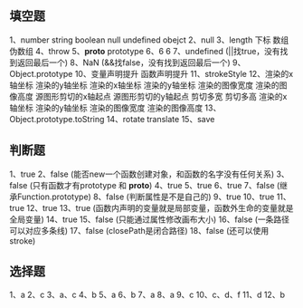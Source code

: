 ## 填空题
1、number string boolean null undefined obejct
2、null
3、length 下标 数组 伪数组
4、throw
5、__proto__  prototype
6、6 6
7、undefined (||找true，没有找到返回最后一个)
8、NaN (&&找false，没有找到返回最后一个)
9、Object.prototype
10、变量声明提升  函数声明提升
11、strokeStyle
12、渲染的x轴坐标 渲染的y轴坐标
渲染的x轴坐标 渲染的y轴坐标 渲染的图像宽度  渲染的图像高度
源图形剪切的x轴起点 源图形剪切的y轴起点 剪切多宽 剪切多高
渲染的x轴坐标 渲染的y轴坐标 渲染的图像宽度  渲染的图像高度
13、Object.prototype.toString
14、rotate translate
15、save

## 判断题
1、true
2、false (能否new一个函数创建对象，和函数的名字没有任何关系)
3、false (只有函数才有prototype 和 __proto__)
4、true
5、true
6、true
7、false (继承Function.prototype)
8、false (判断属性是不是自己的)
9、true
10、true
11、true
12、true
13、true (函数内声明的变量就是局部变量，函数外生命的变量就是全局变量)
14、true
15、false (只能通过属性修改画布大小)
16、false (一条路径可以对应多条线)
17、false (closePath是闭合路径)
18、false (还可以使用stroke)

## 选择题
1、a
2、c
3、a、c
4、b
5、a
6、b 
7、a
8、a
9、c
10、c、d、f
11、d
12、b